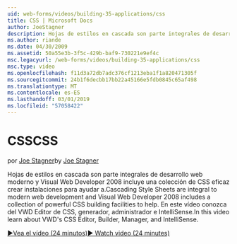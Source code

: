 ```yaml
---
uid: web-forms/videos/building-35-applications/css
title: CSS | Microsoft Docs
author: JoeStagner
description: Hojas de estilos en cascada son parte integrales de desarrollo web moderno y Visual Web Developer 2008 incluye una colección de CSS eficaz crear instalaciones para ayudar a...
ms.author: riande
ms.date: 04/30/2009
ms.assetid: 50a55e3b-3f5c-429b-baf9-730221e9ef4c
msc.legacyurl: /web-forms/videos/building-35-applications/css
msc.type: video
ms.openlocfilehash: f11d3a72db7adc376cf1213eba1f1a820471305f
ms.sourcegitcommit: 24b1f6decbb17bb22a45166e5fdb0845c65af498
ms.translationtype: MT
ms.contentlocale: es-ES
ms.lasthandoff: 03/01/2019
ms.locfileid: "57058422"
---
```

<a name="css"></a><span data-ttu-id="7c34f-103">CSS</span><span class="sxs-lookup"><span data-stu-id="7c34f-103">CSS</span></span>
====================
<span data-ttu-id="7c34f-104">por [Joe Stagner](https://github.com/JoeStagner)</span><span class="sxs-lookup"><span data-stu-id="7c34f-104">by [Joe Stagner](https://github.com/JoeStagner)</span></span>

<span data-ttu-id="7c34f-105">Hojas de estilos en cascada son parte integrales de desarrollo web moderno y Visual Web Developer 2008 incluye una colección de CSS eficaz crear instalaciones para ayudar a.</span><span class="sxs-lookup"><span data-stu-id="7c34f-105">Cascading Style Sheets are integral to modern web development and Visual Web Developer 2008 includes a collection of powerful CSS building facilities to help.</span></span> <span data-ttu-id="7c34f-106">En este vídeo conozca del VWD Editor de CSS, generador, administrador e IntelliSense.</span><span class="sxs-lookup"><span data-stu-id="7c34f-106">In this video learn about VWD's CSS Editor, Builder, Manager, and IntelliSense.</span></span>

[<span data-ttu-id="7c34f-107">&#9654;Vea el vídeo (24 minutos)</span><span class="sxs-lookup"><span data-stu-id="7c34f-107">&#9654; Watch video (24 minutes)</span></span>](https://channel9.msdn.com/Blogs/ASP-NET-Site-Videos/css)
